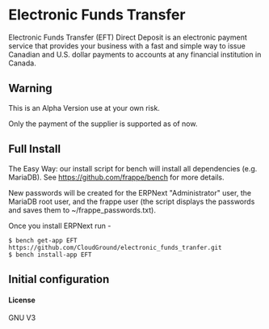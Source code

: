 # Electronic Funds Transfer

 Electronic Funds Transfer (EFT) Direct Deposit is an electronic payment service that provides your business with a fast and simple way to issue Canadian and U.S. dollar payments to accounts at any financial institution in Canada.

## Warning

 This is an Alpha Version use at your own risk.

 Only the payment of the supplier is supported as of now.

## Full Install

The Easy Way: our install script for bench will install all dependencies (e.g. MariaDB). See https://github.com/frappe/bench for more details.

New passwords will be created for the ERPNext "Administrator" user, the MariaDB root user, and the frappe user (the script displays the passwords and saves them to ~/frappe_passwords.txt).

Once you install ERPNext run -

```
$ bench get-app EFT https://github.com/CloudGround/electronic_funds_tranfer.git
$ bench install-app EFT 
```

## Initial configuration



#### License

GNU V3

